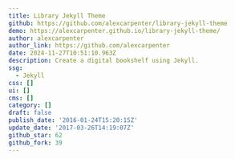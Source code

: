 ```yaml
---
title: Library Jekyll Theme
github: https://github.com/alexcarpenter/library-jekyll-theme
demo: https://alexcarpenter.github.io/library-jekyll-theme/
author: alexcarpenter
author_link: https://github.com/alexcarpenter
date: 2024-11-27T10:51:10.963Z
description: Create a digital bookshelf using Jekyll.
ssg:
  - Jekyll
css: []
ui: []
cms: []
category: []
draft: false
publish_date: '2016-01-24T15:20:15Z'
update_date: '2017-03-26T14:19:07Z'
github_star: 62
github_fork: 39
---
```

